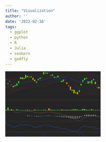 ```yaml
---
title: "Visualization"
author: ''
date: '2022-02-16'
tags:
  - ggplot
  - python
  - R
  - Julia
  - seaborn
  - gadfly
---
```

<html>
<body>
<style>

img {
  border-radius: 8px;
}


</style>



<div id="graph">

<img src="images/graph.png" alt="" width="60%" height="60%"/>

</div>
</body>
</html>